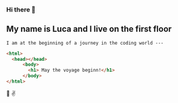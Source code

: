 ### Hi there 👋

<!--
**LucaGiona/LucaGiona** is a ✨ _special_ ✨ repository because its `README.md` (this file) appears on your GitHub profile.

Here are some ideas to get you started:

- 🔭 I’m currently working on ...
- 🌱 I’m currently learning ...
- 👯 I’m looking to collaborate on ...
- 🤔 I’m looking for help with ...
- 💬 Ask me about ...
- 📫 How to reach me: ...
- 😄 Pronouns: ...
- ⚡ Fun fact: ...
-->
## My name is Luca and I live on the first floor

~~~
I am at the beginning of a journey in the coding world ---
~~~
```html
<html>
  <head></head>
      <body>
        <h1> May the voyage beginn!</h1>
      </body>
</html>
```
🙌 :v: 
